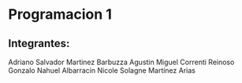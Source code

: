 # Programacion 1

## Integrantes:

Adriano Salvador Martinez Barbuzza
Agustin Miguel Correnti Reinoso
Gonzalo Nahuel Albarracin
Nicole Solagne Martínez Arias

